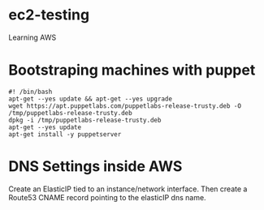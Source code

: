 # ec2-testing
Learning AWS

# Bootstraping machines with puppet
```
#! /bin/bash
apt-get --yes update && apt-get --yes upgrade
wget https://apt.puppetlabs.com/puppetlabs-release-trusty.deb -O /tmp/puppetlabs-release-trusty.deb
dpkg -i /tmp/puppetlabs-release-trusty.deb
apt-get --yes update
apt-get install -y puppetserver

```

# DNS Settings inside AWS
Create an ElasticIP tied to an instance/network interface. Then create a Route53 CNAME record pointing to the elasticIP dns name.
